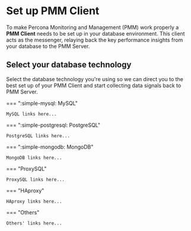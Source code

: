 # Set up PMM Client

To make Percona Monitoring and Management (PMM) work properly a **PMM Client** needs to be set up in your database environment. This client acts as the messenger, relaying back the key performance insights from your database to the PMM Server.

## Select your database technology

Select the database technology you're using so we can direct you to the best set up of your PMM Client and start collecting data signals back to PMM Server.

=== ":simple-mysql: MySQL"

    MySQL links here...

=== ":simple-postgresql: PostgreSQL"

    PostgreSQL links here...

=== ":simple-mongodb: MongoDB"

    MongoDB links here...

=== "ProxySQL"

    ProxySQL links here...
    
=== "HAproxy"

    HAproxy links here...

=== "Others"

    Others' links here...